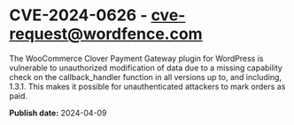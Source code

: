 # CVE-2024-0626 - cve-request@wordfence.com

The WooCommerce Clover Payment Gateway plugin for WordPress is vulnerable to unauthorized modification of data due to a missing capability check on the callback_handler function in all versions up to, and including, 1.3.1. This makes it possible for unauthenticated attackers to mark orders as paid.

**Publish date:** 2024-04-09
